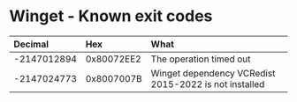 # Winget - Known exit codes

|Decimal|Hex|What|
|:--|:--|:--|
|-2147012894 |0x80072EE2 |The operation timed out|
|-2147024773 |0x8007007B |Winget dependency VCRedist 2015-2022 is not installed|
